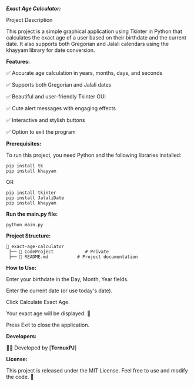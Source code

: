******_Exact Age Calculator:_******

Project Description

This project is a simple graphical application using Tkinter in Python that calculates the exact age of a user based on their birthdate and the current date. It also supports both Gregorian and Jalali calendars using the khayyam library for date conversion.

**Features:**

✅ Accurate age calculation in years, months, days, and seconds


✅ Supports both Gregorian and Jalali dates


✅ Beautiful and user-friendly Tkinter GUI


✅ Cute alert messages with engaging effects


✅ Interactive and stylish buttons


✅ Option to exit the program



**Prerequisites:**

To run this project, you need Python and the following libraries installed:
```
pip install tk
pip install khayyam
```
OR
```
pip install tkinter
pip install JalaliDate
pip install khayyam
```

**Run the main.py file:**


`
python main.py
`



**Project Structure:**
```
📂 exact-age-calculator
 ├── 📄 CodeProject            # Private
 ├── 📄 README.md           # Project documentation
```
**How to Use:**

Enter your birthdate in the Day, Month, Year fields.

Enter the current date (or use today's date).

Click Calculate Exact Age.

Your exact age will be displayed. 🎉

Press Exit to close the application.

**Developers:**

👨‍💻 Developed by [**TernuxPJ**]

**License:**

This project is released under the MIT License. Feel free to use and modify the code. 🚀

